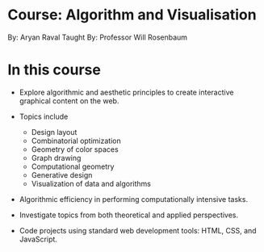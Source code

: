 # Course: Algorithm and Visualisation

By: Aryan Raval
Taught By: Professor Will Rosenbaum

# In this course
 - Explore algorithmic and aesthetic principles to create interactive graphical content on the web.

 - Topics include 
   - Design layout
   - Combinatorial optimization
   - Geometry of color spaces
   - Graph drawing
   - Computational geometry
   - Generative design
   - Visualization of data and algorithms 

 - Algorithmic efficiency in performing computationally intensive tasks. 
 - Investigate topics from both theoretical and applied perspectives. 
 - Code projects using standard web development tools: HTML, CSS, and JavaScript.